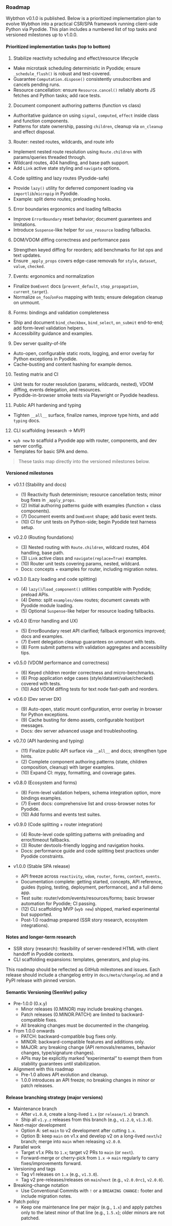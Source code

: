 ### Roadmap

Wybthon v0.1.0 is published. Below is a prioritized implementation plan to evolve Wybthon into a practical CSR/SPA framework running client-side Python via Pyodide. This plan includes a numbered list of top tasks and versioned milestones up to v1.0.0.

#### Prioritized implementation tasks (top to bottom)

1. Stabilize reactivity scheduling and effect/resource lifecycle
  - Make microtask scheduling deterministic in Pyodide; ensure `_schedule_flush()` is robust and test-covered.
  - Guarantee `Computation.dispose()` consistently unsubscribes and cancels pending runs.
  - Resource cancellation: ensure `Resource.cancel()` reliably aborts JS fetches and Python tasks; add race tests.
2. Document component authoring patterns (function vs class)
  - Authoritative guidance on using `signal`, `computed`, `effect` inside class and function components.
  - Patterns for state ownership, passing `children`, cleanup via `on_cleanup` and effect disposal.
3. Router: nested routes, wildcards, and route info
  - Implement nested route resolution using `Route.children` with params/queries threaded through.
  - Wildcard routes, 404 handling, and base path support.
  - Add `Link` active state styling and `navigate` options.
4. Code splitting and lazy routes (Pyodide-safe)
  - Provide `lazy()` utility for deferred component loading via `importlib`/`micropip` in Pyodide.
  - Example: split demo routes; preloading hooks.
5. Error boundaries ergonomics and loading fallbacks
  - Improve `ErrorBoundary` reset behavior; document guarantees and limitations.
  - Introduce `Suspense`-like helper for `use_resource` loading fallbacks.
6. DOM/VDOM diffing correctness and performance pass
  - Strengthen keyed diffing for reorders; add benchmarks for list ops and text updates.
  - Ensure `_apply_props` covers edge-case removals for `style`, `dataset`, `value`, `checked`.
7. Events: ergonomics and normalization
  - Finalize `DomEvent` docs (`prevent_default`, `stop_propagation`, `current_target`).
  - Normalize `on_foo`/`onFoo` mapping with tests; ensure delegation cleanup on unmount.
8. Forms: bindings and validation completeness
  - Ship and document `bind_checkbox`, `bind_select`, `on_submit` end-to-end; add form-level validation helpers.
  - Accessibility guidance and examples.
9. Dev server quality-of-life
  - Auto-open, configurable static roots, logging, and error overlay for Python exceptions in Pyodide.
  - Cache-busting and content hashing for example demos.
10. Testing matrix and CI
  - Unit tests for router resolution (params, wildcards, nested), VDOM diffing, events delegation, and resources.
  - Pyodide-in-browser smoke tests via Playwright or Pyodide headless.
11. Public API hardening and typing
  - Tighten `__all__` surface, finalize names, improve type hints, and add `typing` docs.
12. CLI scaffolding (research → MVP)
  - `wyb new` to scaffold a Pyodide app with router, components, and dev server config.
  - Templates for basic SPA and demo.

> These tasks map directly into the versioned milestones below.

#### Versioned milestones

- v0.1.1 (Stability and docs)
  - (1) Reactivity flush determinism; resource cancellation tests; minor bug fixes in `_apply_props`.
  - (2) Initial authoring patterns guide with examples (function + class components).
  - (7) Document events and `DomEvent` shape; add basic event tests.
  - (10) CI for unit tests on Python-side; begin Pyodide test harness setup.

- v0.2.0 (Routing foundations)
  - (3) Nested routing with `Route.children`, wildcard routes, 404 handling, base path.
  - (3) `Link` active class and `navigate(replace=True)` examples.
  - (10) Router unit tests covering params, nested, wildcard.
  - Docs: concepts + examples for router, including migration notes.

- v0.3.0 (Lazy loading and code splitting)
  - (4) `lazy()`/`load_component()` utilities compatible with Pyodide; preload APIs.
  - (4) Demo: split `examples/demo` routes; document caveats with Pyodide module loading.
  - (5) Optional `Suspense`-like helper for resource loading fallbacks.

- v0.4.0 (Error handling and UX)
  - (5) ErrorBoundary reset API clarified; fallback ergonomics improved; docs and examples.
  - (7) Event delegation cleanup guarantees on unmount with tests.
  - (8) Form submit patterns with validation aggregates and accessibility tips.

- v0.5.0 (VDOM performance and correctness)
  - (6) Keyed children reorder correctness and micro-benchmarks.
  - (6) Prop application edge cases (style/dataset/value/checked) covered with tests.
  - (10) Add VDOM diffing tests for text node fast-path and reorders.

- v0.6.0 (Dev server DX)
  - (9) Auto-open, static mount configuration, error overlay in browser for Python exceptions.
  - (9) Cache busting for demo assets, configurable host/port messages.
  - Docs: dev server advanced usage and troubleshooting.

- v0.7.0 (API hardening and typing)
  - (11) Finalize public API surface via `__all__` and docs; strengthen type hints.
  - (2) Complete component authoring patterns (state, children composition, cleanup) with larger examples.
  - (10) Expand CI: mypy, formatting, and coverage gates.

- v0.8.0 (Ecosystem and forms)
  - (8) Form-level validation helpers, schema integration option, more bindings examples.
  - (7) Event docs: comprehensive list and cross-browser notes for Pyodide.
  - (10) Add forms and events test suites.

- v0.9.0 (Code splitting + router integration)
  - (4) Route-level code splitting patterns with preloading and error/timeout fallbacks.
  - (3) Router devtools-friendly logging and navigation hooks.
  - Docs: performance guide and code splitting best practices under Pyodide constraints.

- v1.0.0 (Stable SPA release)
  - API freeze across `reactivity`, `vdom`, `router`, `forms`, `context`, `events`.
  - Documentation complete: getting started, concepts, API reference, guides (typing, testing, deployment, performance), and a full demo app.
  - Test suite: router/vdom/events/resources/forms; basic browser automation for Pyodide; CI passing.
  - (12) CLI scaffolding MVP (`wyb new`) shipped, marked experimental but supported.
  - Post-1.0 roadmap prepared (SSR story research, ecosystem integrations).

#### Notes and longer-term research

- SSR story (research): feasibility of server-rendered HTML with client handoff in Pyodide contexts.
- CLI scaffolding expansions: templates, generators, and plug-ins.

This roadmap should be reflected as GitHub milestones and issues. Each release should include a changelog entry in `docs/meta/changelog.md` and a PyPI release with pinned version.

#### Semantic Versioning (SemVer) policy

- Pre-1.0.0 (0.x.y)
  - Minor releases (0.MINOR) may include breaking changes.
  - Patch releases (0.MINOR.PATCH) are limited to backward-compatible fixes.
  - All breaking changes must be documented in the changelog.
- From 1.0.0 onwards
  - PATCH: backward-compatible bug fixes only.
  - MINOR: backward-compatible features and additions only.
  - MAJOR: any breaking change (API removals/renames, behavior changes, type/signature changes).
  - APIs may be explicitly marked “experimental” to exempt them from stability guarantees until stabilization.
- Alignment with this roadmap
  - Pre-1.0 allows API evolution and cleanup.
  - 1.0.0 introduces an API freeze; no breaking changes in minor or patch releases.

#### Release branching strategy (major versions)

- Maintenance branch
  - After `v1.0.0`, create a long-lived `1.x` (or `release/1.x`) branch.
  - Ship all `v1.y.z` releases from this branch (e.g., `v1.2.0`, `v1.3.0`).
- Next-major development
  - Option A: set `main` to v2 development after cutting `1.x`.
  - Option B: keep `main` on v1.x and develop v2 on a long-lived `next`/`v2` branch; merge into `main` when releasing `v2.0.0`.
- Parallel work
  - Target v1.x PRs to `1.x`; target v2 PRs to `main` (or `next`).
  - Forward-merge or cherry-pick from `1.x` → `main` regularly to carry fixes/improvements forward.
- Versioning and tags
  - Tag v1 releases on `1.x` (e.g., `v1.3.0`).
  - Tag v2 pre-releases/releases on `main`/`next` (e.g., `v2.0.0rc1`, `v2.0.0`).
- Breaking-change notation
  - Use Conventional Commits with `!` or a `BREAKING CHANGE:` footer and include migration notes.
- Patch policy
  - Keep one maintenance line per major (e.g., `1.x`) and apply patches only to the latest minor of that line (e.g., `1.5.x`); older minors are not patched.
